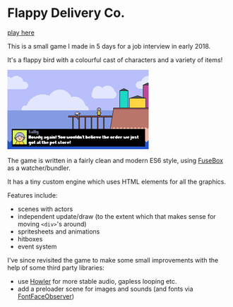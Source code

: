 # Flappy Delivery Co.

[play here](https://exelo.tl/misc/flappy-delivery-co/)

This is a small game I made in 5 days for a job interview in early 2018.

It's a flappy bird with a colourful cast of characters and a variety of items!

![screenshot](screenshot.png)

The game is written in a fairly clean and modern ES6 style, using [FuseBox](https://fuse-box.org/) as a watcher/bundler.

It has a tiny custom engine which uses HTML elements for all the graphics. 

Features include:
- scenes with actors
- independent update/draw (to the extent which that makes sense for moving `<div>`'s around)
- spritesheets and animations
- hitboxes
- event system

I've since revisited the game to make some small improvements with the help of some third party libraries:
- use [Howler](https://howlerjs.com/) for more stable audio, gapless looping etc.
- add a preloader scene for images and sounds (and fonts via [FontFaceObserver](https://fontfaceobserver.com/))
